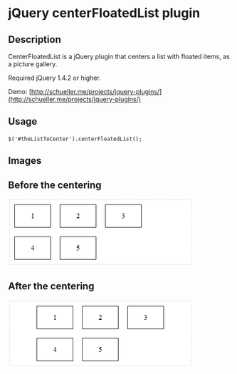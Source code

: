 jQuery centerFloatedList plugin
===============================

Description
-----------
CenterFloatedList is a jQuery plugin that centers a list with floated items, as a picture gallery. 

Required jQuery 1.4.2 or higher.

Demo: [http://schueller.me/projects/jquery-plugins/](http://schueller.me/projects/jquery-plugins/)

Usage
-----

	$('#theListToCenter').centerFloatedList();


Images
-------

## Before the centering ##
![uncentered list](./images/centerFloatedList1.png)	


## After the centering ##

![centered list](./images/centerFloatedList2.png)	